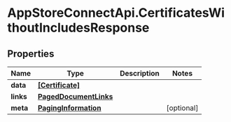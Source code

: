 # AppStoreConnectApi.CertificatesWithoutIncludesResponse

## Properties

Name | Type | Description | Notes
------------ | ------------- | ------------- | -------------
**data** | [**[Certificate]**](Certificate.md) |  | 
**links** | [**PagedDocumentLinks**](PagedDocumentLinks.md) |  | 
**meta** | [**PagingInformation**](PagingInformation.md) |  | [optional] 


